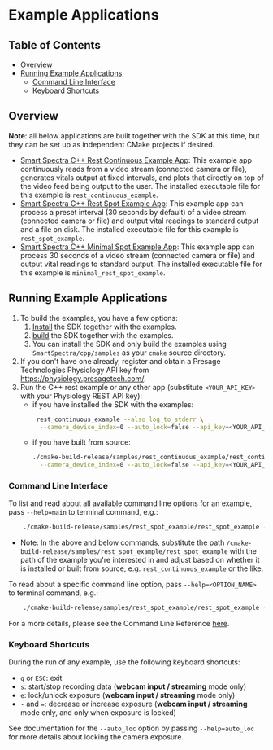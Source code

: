 # Example Applications

## Table of Contents
- [Overview](#overview)
- [Running Example Applications](#running-example-applications)
  - [Command Line Interface](#command-line-interface)
  - [Keyboard Shortcuts](#keyboard-shortcuts)

## Overview

**Note**: all below applications are built together with the SDK at this time, but they can be set up as independent CMake projects if desired.

- [Smart Spectra C++ Rest Continuous Example App](rest_continuous_example): This example app continuously reads from a video stream (connected camera or file), generates vitals output at fixed intervals, and plots that directly on top of the video feed being output to the user. The installed executable file for this example is `rest_continuous_example`.
- [Smart Spectra C++ Rest Spot Example App](rest_spot_example): This example app can process a preset interval (30 seconds by default) of a video stream (connected camera or file) and output vital readings to standard output and a file on disk. The installed executable file for this example is `rest_spot_example`.
- [Smart Spectra C++ Minimal Spot Example App](minimal_rest_spot_example): This example app can process 30 seconds of a video stream (connected camera or file) and output vital readings to standard output. The installed executable file for this example is `minimal_rest_spot_example`.

## Running Example Applications
1. To build the examples, you have a few options: 
   1. [Install](../README.md#installing-prebuilt-sdk-packages-from-debian-repository-ubuntu--linux-mint) the SDK together with the examples.
   2. [build](../README.md#building-the-sdk) the SDK together with the examples.
   3. You can install the SDK and only build the examples using `SmartSpectra/cpp/samples` as your `cmake` source directory.    
2. If you don't have one already, register and obtain a Presage Technologies Physiology API key from https://physiology.presagetech.com/.
3. Run the C++ rest example or any other app (substitute `<YOUR_API_KEY>` with your Physiology REST API key):
   - if you have installed the SDK with the examples:
       ```bash
        rest_continuous_example --also_log_to_stderr \
         --camera_device_index=0 --auto_lock=false --api_key=<YOUR_API_KEY_HERE>
       ```
   - if you have built from source:
       ```bash
       ./cmake-build-release/samples/rest_continuous_example/rest_continuous_example --also_log_to_stderr \
         --camera_device_index=0 --auto_lock=false --api_key=<YOUR_API_KEY_HERE>
       ```
### Command Line Interface
To list and read about all available command line options for an example, pass `--help=main` to terminal command, e.g.:
```bash
    ./cmake-build-release/samples/rest_spot_example/rest_spot_example --help=main
```

- Note: In the above and below commands, substitute the path `/cmake-build-release/samples/rest_spot_example/rest_spot_example` with the path of the example you're interested in and adjust based on whether it is installed or built from source, e.g. `rest_continuous_example` or the like.

To read about a specific command line option, pass `--help=<OPTION_NAME>` to terminal command, e.g.:
```bash
    ./cmake-build-release/samples/rest_spot_example/rest_spot_example --help=use_gpu
```

For a more details, please see the Command Line Reference [here](/smartspectra/cpp/docs/command_line_reference.md).

### Keyboard Shortcuts
During the run of any example, use the following keyboard shortcuts:
- `q` or `ESC`: exit
- `s`: start/stop recording data (**webcam input / streaming** mode only)
- `e`: lock/unlock exposure (**webcam input / streaming** mode only)
- `-` and `=`: decrease or increase exposure (**webcam input / streaming** mode only, and only when exposure is locked)

See documentation for the `--auto_loc` option by passing `--help=auto_loc` for more details about locking the camera exposure.
